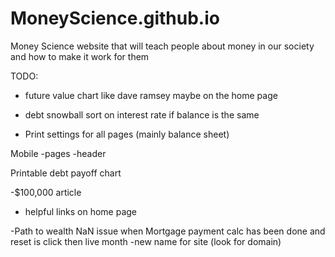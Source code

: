 # MoneyScience.github.io
Money Science website that will teach people about money in our society and how to make it work for them


TODO:
- future value chart like dave ramsey maybe on the home page

- debt snowball sort on interest rate if balance is the same
- Print settings for all pages (mainly balance sheet)

Mobile
    -pages
    -header
    
Printable debt payoff chart

-$100,000 article
- helpful links on home page

-Path to wealth NaN issue when Mortgage payment calc has been done and reset is click then live month
-new name for site (look for domain)
